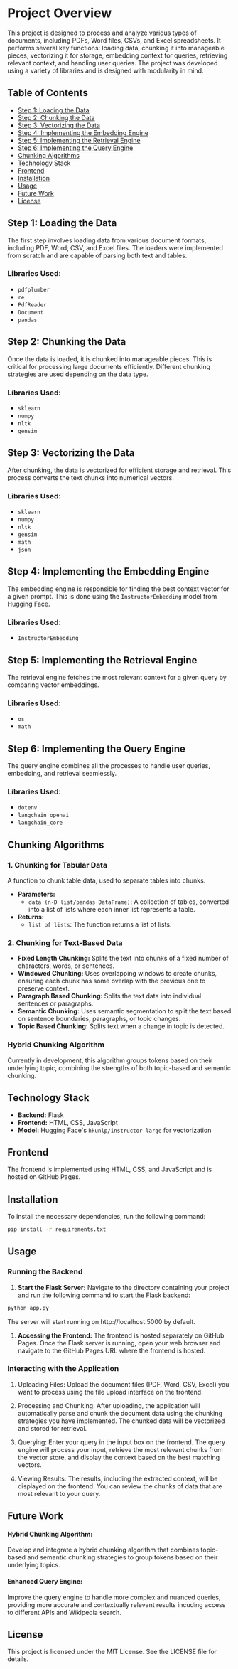 # Project Overview

This project is designed to process and analyze various types of documents, including PDFs, Word files, CSVs, and Excel spreadsheets. It performs several key functions: loading data, chunking it into manageable pieces, vectorizing it for storage, embedding context for queries, retrieving relevant context, and handling user queries. The project was developed using a variety of libraries and is designed with modularity in mind.

## Table of Contents

- [Step 1: Loading the Data](#step-1-loading-the-data)
- [Step 2: Chunking the Data](#step-2-chunking-the-data)
- [Step 3: Vectorizing the Data](#step-3-vectorizing-the-data)
- [Step 4: Implementing the Embedding Engine](#step-4-implementing-the-embedding-engine)
- [Step 5: Implementing the Retrieval Engine](#step-5-implementing-the-retrieval-engine)
- [Step 6: Implementing the Query Engine](#step-6-implementing-the-query-engine)
- [Chunking Algorithms](#chunking-algorithms)
- [Technology Stack](#technology-stack)
- [Frontend](#frontend)
- [Installation](#installation)
- [Usage](#usage)
- [Future Work](#future-work)
- [License](#license)

## Step 1: Loading the Data

The first step involves loading data from various document formats, including PDF, Word, CSV, and Excel files. The loaders were implemented from scratch and are capable of parsing both text and tables.

### Libraries Used:
- `pdfplumber`
- `re`
- `PdfReader`
- `Document`
- `pandas`

## Step 2: Chunking the Data

Once the data is loaded, it is chunked into manageable pieces. This is critical for processing large documents efficiently. Different chunking strategies are used depending on the data type.

### Libraries Used:
- `sklearn`
- `numpy`
- `nltk`
- `gensim`

## Step 3: Vectorizing the Data

After chunking, the data is vectorized for efficient storage and retrieval. This process converts the text chunks into numerical vectors.

### Libraries Used:
- `sklearn`
- `numpy`
- `nltk`
- `gensim`
- `math`
- `json`

## Step 4: Implementing the Embedding Engine

The embedding engine is responsible for finding the best context vector for a given prompt. This is done using the `InstructorEmbedding` model from Hugging Face.

### Libraries Used:
- `InstructorEmbedding`

## Step 5: Implementing the Retrieval Engine

The retrieval engine fetches the most relevant context for a given query by comparing vector embeddings.

### Libraries Used:
- `os`
- `math`

## Step 6: Implementing the Query Engine

The query engine combines all the processes to handle user queries, embedding, and retrieval seamlessly.

### Libraries Used:
- `dotenv`
- `langchain_openai`
- `langchain_core`

## Chunking Algorithms

### 1. Chunking for Tabular Data

A function to chunk table data, used to separate tables into chunks.

- **Parameters:**
  - `data (n-D list/pandas DataFrame)`: A collection of tables, converted into a list of lists where each inner list represents a table.
- **Returns:**
  - `list of lists`: The function returns a list of lists.

### 2. Chunking for Text-Based Data

- **Fixed Length Chunking:** Splits the text into chunks of a fixed number of characters, words, or sentences.
- **Windowed Chunking:** Uses overlapping windows to create chunks, ensuring each chunk has some overlap with the previous one to preserve context.
- **Paragraph Based Chunking:** Splits the text data into individual sentences or paragraphs.
- **Semantic Chunking:** Uses semantic segmentation to split the text based on sentence boundaries, paragraphs, or topic changes.
- **Topic Based Chunking:** Splits text when a change in topic is detected.

### Hybrid Chunking Algorithm

Currently in development, this algorithm groups tokens based on their underlying topic, combining the strengths of both topic-based and semantic chunking.

## Technology Stack

- **Backend:** Flask
- **Frontend:** HTML, CSS, JavaScript
- **Model:** Hugging Face's `hkunlp/instructor-large` for vectorization

## Frontend

The frontend is implemented using HTML, CSS, and JavaScript and is hosted on GitHub Pages.

## Installation

To install the necessary dependencies, run the following command:

```bash
pip install -r requirements.txt
```
## Usage

### Running the Backend

1. **Start the Flask Server:**
Navigate to the directory containing your project and run the following command to start the Flask backend:

```bash
python app.py
```
The server will start running on http://localhost:5000 by default.

1. **Accessing the Frontend:**
The frontend is hosted separately on GitHub Pages. Once the Flask server is running, open your web browser and navigate to the GitHub Pages URL where the frontend is hosted.

### Interacting with the Application
1. Uploading Files:
Upload the document files (PDF, Word, CSV, Excel) you want to process using the file upload interface on the frontend.

2. Processing and Chunking:
After uploading, the application will automatically parse and chunk the document data using the chunking strategies you have implemented. The chunked data will be vectorized and stored for retrieval.

3. Querying:
Enter your query in the input box on the frontend. The query engine will process your input, retrieve the most relevant chunks from the vector store, and display the context based on the best matching vectors.

4. Viewing Results:
The results, including the extracted context, will be displayed on the frontend. You can review the chunks of data that are most relevant to your query.

## Future Work
#### Hybrid Chunking Algorithm:
Develop and integrate a hybrid chunking algorithm that combines topic-based and semantic chunking strategies to group tokens based on their underlying topics.

#### Enhanced Query Engine:
Improve the query engine to handle more complex and nuanced queries, providing more accurate and contextually relevant results incuding access to different APIs and Wikipedia search.

## License
This project is licensed under the MIT License. See the LICENSE file for details.